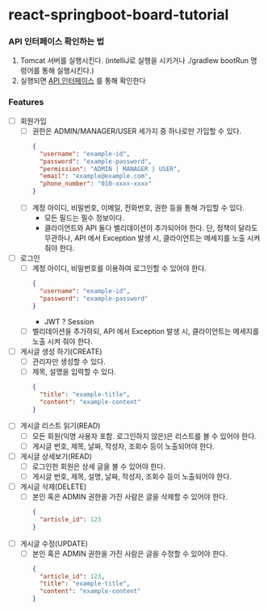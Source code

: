 # react-springboot-board-tutorial

### API 인터페이스 확인하는 법

1. Tomcat 서버를 실행시킨다. (intelliJ로 실행을 시키거나 ./gradlew bootRun 명령어를 통해 실행시킨다.)
2. 실행되면 [API 인터페이스](http://localhost:11001/api/swagger-ui/index.html) 를 통해 확인한다

### Features

- [ ] 회원가입
  - [ ] 권한은 ADMIN/MANAGER/USER 세가지 중 하나로만 가입할 수 있다.
    ```json
    {
      "username": "example-id",
      "password": "example-password",
      "permission": "ADMIN | MANAGER | USER",
      "email": "example@example.com",
      "phone_number": "010-xxxx-xxxx"
    }
    ```
  - [ ] 계정 아이디, 비밀번호, 이메일, 전화번호, 권한 등을 통해 가입할 수 있다.
    - 모든 필드는 필수 정보이다.
    - 클라이언트와 API 둘다 벨리데이션이 추가되어야 한다. 단, 정책이 달라도 무관하나, API 에서 Exception 발생 시, 클라이언트는 메세지를 노출 시켜 줘야 한다.
- [ ] 로그인
  - [ ] 계정 아이디, 비밀번호를 이용하여 로그인할 수 있어야 한다.
    ```json
    {
      "username": "example-id",
      "password": "example-password"
    }
    ```
    - JWT ? Session
  - [ ] 벨리데이션을 추가하되, API 에서 Exception 발생 시, 클라이언트는 메세지를 노출 시켜 줘야 한다.
- [ ] 게시글 생성 하기(CREATE)
  - [ ] 관리자만 생성할 수 있다.
  - [ ] 제목, 설명을 입력할 수 있다.
    ```json
    {
      "title": "example-title",
      "content": "example-content"
    }
    ```
- [ ] 게시글 리스트 읽기(READ)
  - [ ] 모든 회원(익명 사용자 포함. 로그인하지 않은)은 리스트를 볼 수 있어야 한다.
  - [ ] 게시글 번호, 제목, 날짜, 작성자, 조회수 등이 노출되어야 한다.
- [ ] 게시글 상세보기(READ)
  - [ ] 로그인한 회원은 상세 글을 볼 수 있어야 한다.
  - [ ] 게시글 번호, 제목, 설명, 날짜, 작성자, 조회수 등이 노출되어야 한다.
- [ ] 게시글 삭제(DELETE)
  - [ ] 본인 혹은 ADMIN 권한을 가진 사람은 글을 삭제할 수 있어야 한다.
    ```json
    {
      "article_id": 123
    }
    ```
- [ ] 게시글 수정(UPDATE)
  - [ ] 본인 혹은 ADMIN 권한을 가진 사람은 글을 수정할 수 있어야 한다.
    ```json
    {
      "article_id": 123,
      "title": "example-title",
      "content": "example-content"
    }
    ```
